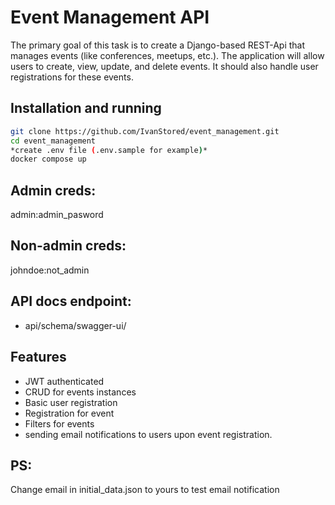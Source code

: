 # Event Management API


The primary goal of this task is to create a Django-based REST-Api that manages
events (like conferences, meetups, etc.). The application will allow users to create,
view, update, and delete events. It should also handle user registrations for these
events.

## Installation and running

```bash
git clone https://github.com/IvanStored/event_management.git
cd event_management
*create .env file (.env.sample for example)*
docker compose up
```
## Admin creds:
admin:admin_pasword

## Non-admin creds:
johndoe:not_admin

## API docs endpoint:
- api/schema/swagger-ui/

## Features

- JWT authenticated
- CRUD for events instances
- Basic user registration
- Registration for event
- Filters for events
- sending email notifications to users upon event registration.

## PS:
Change email in initial_data.json to yours to test email notification
